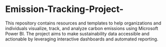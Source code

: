 # Emission-Tracking-Project-
This repository contains resources and templates to help organizations and individuals visualize, track, and analyze carbon emissions using Microsoft Power BI. The project aims to make sustainability data accessible and actionable by leveraging interactive dashboards and automated reporting.

